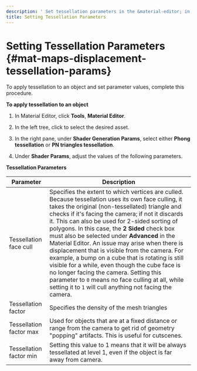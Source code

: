 ```yaml
---
description: ' Set tessellation parameters in the &material-editor; in &ALYlong;. '
title: Setting Tessellation Parameters
---
```

# Setting Tessellation Parameters {#mat-maps-displacement-tessellation-params}

To apply tessellation to an object and set parameter values, complete this procedure\.

**To apply tessellation to an object**

1. In Material Editor, click **Tools**, **Material Editor**\.

1. In the left tree, click to select the desired asset\.

1. In the right pane, under **Shader Generation Params**, select either **Phong tessellation** or **PN triangles tessellation**\.

1. Under **Shader Params**, adjust the values of the following parameters\.




**Tessellation Parameters**

| Parameter | Description |
| --- | --- |
| Tessellation face cull | Specifies the extent to which vertices are culled\. Because tessellation uses its own face culling, it takes the original \(non\-tessellated\) triangle and checks if it's facing the camera; if not it discards it\. This can also be used for 2\-sided sorting of polygons\. In this case, the **2 Sided** check box must also be selected under **Advanced** in the Material Editor\. An issue may arise when there is displacement that is visible from the camera\. For example, a bump on a cube that is rotating is still visible for a while, even though the cube face is no longer facing the camera\. Setting this parameter to `0` means no face culling at all, while setting it to `1` will cull anything not facing the camera\.  |
| Tessellation factor | Specifies the density of the mesh triangles |
| Tessellation factor max | Used for objects that are at a fixed distance or range from the camera to get rid of geometry "popping" artifacts\. This is useful for cutscenes\. |
| Tessellation factor min | Setting this value to 1 means that it will be always tessellated at level 1, even if the object is far away from camera\. |